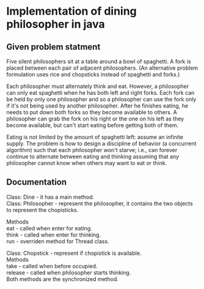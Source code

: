 # Implementation of dining philosopher in java
## Given problem statment
Five silent philosophers sit at a table around a bowl of spaghetti. A 
fork is placed between each pair of adjacent philosophers. (An 
alternative problem formulation uses rice and chopsticks instead of 
spaghetti and forks.)

Each philosopher must alternately think and eat. However, a philosopher 
can only eat spaghetti when he has both left and right forks. Each fork 
can be held by only one philosopher and so a philosopher can use the fork 
only if it's not being used by another philosopher. After he finishes
eating, he needs to put down both forks so they become available to 
others. A philosopher can grab the fork on his right or the one on his 
left as they become available, but can't start eating before getting both 
of them.

Eating is not limited by the amount of spaghetti left: assume an infinite 
supply. The problem is how to design a discipline of behavior (a 
concurrent algorithm) such that each philosopher won't starve; i.e., can 
forever continue to alternate between eating and thinking assuming that 
any philosopher cannot know when others may want to eat or think.

## Documentation
Class: Dine - it has a main method.\
Class: Philosopher - represent the philosopher, it contains the two 
objects to represent the chopisticks.

Methods\
eat - called when enter for eating.\
think - called when enter for thinking.\
run - overriden method for Thread class.

Class: Chopstick - represent if chopistick is available.\
Methods\
take - called when before occupied.\
release - called when philosopher starts thinking.\
Both methods are the synchronized method.